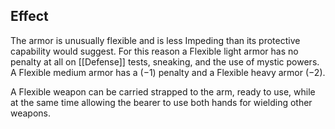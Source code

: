 ## Effect
The armor is unusually flexible and is less Impeding than its protective capability would suggest. For this reason a Flexible light armor has no penalty at all on [[Defense]] tests, sneaking, and the use of mystic powers. A Flexible medium armor has a (−1) penalty and a Flexible heavy armor (−2).

A Flexible weapon can be carried strapped to the arm, ready to use, while at the same time allowing the bearer to use both hands for wielding other weapons.